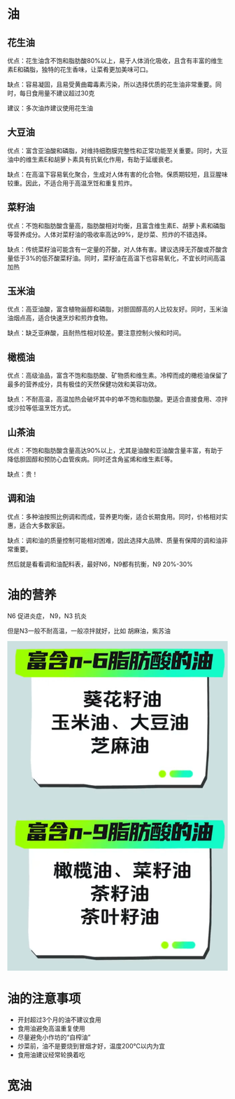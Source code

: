 # 油

## 花生油

优点：花生油含不饱和脂肪酸80%以上，易于人体消化吸收，且含有丰富的维生素E和磷脂，独特的花生香味，让菜肴更加美味可口。

缺点：容易凝固，且易受黄曲霉毒素污染，所以选择优质的花生油非常重要。同时，每日食用量不建议超过30克

建议：多次油炸建议使用花生油

## 大豆油

优点：富含亚油酸和磷脂，对维持细胞膜完整性和正常功能至关重要。同时，大豆油中的维生素E和胡萝卜素具有抗氧化作用，有助于延缓衰老。

缺点：在高温下容易氧化聚合，生成对人体有害的化合物。保质期较短，且豆腥味较重。因此，不适合用于高温烹饪和重复煎炸。

## 菜籽油

优点：不饱和脂肪酸含量高，脂肪酸相对均衡，且富含维生素E、胡萝卜素和磷脂等营养成分。人体对菜籽油的吸收率高达99%，是炒菜、煎炸的不错选择。

缺点：传统菜籽油可能含有一定量的芥酸，对人体有害。建议选择无芥酸或芥酸含量低于3%的低芥酸菜籽油。同时，菜籽油在高温下也容易氧化，不宜长时间高温加热

## 玉米油

优点：高亚油酸，富含植物甾醇和磷脂，对胆固醇高的人比较友好。同时，玉米油油烟点高，适合快速烹炒和煎炸食物。

缺点：缺乏亚麻酸，且耐热性相对较差。要注意控制火候和时间。

## 橄榄油

优点：高级油品，富含不饱和脂肪酸、矿物质和维生素。冷榨而成的橄榄油保留了最多的营养成分，具有极佳的天然保健功效和美容功效。

缺点：不耐高温，高温加热会破坏其中的单不饱和脂肪酸。更适合直接食用、凉拌或沙拉等低温烹饪方式。

## 山茶油

优点：不饱和脂肪酸含量高达90%以上，尤其是油酸和亚油酸含量丰富，有助于降低胆固醇和预防心血管疾病。同时还含角鲨烯和维生素E等。

缺点：贵！

## 调和油

优点：多种油按照比例调和而成，营养更均衡，适合长期食用。同时，价格相对实惠，适合大多数家庭。

缺点：调和油的质量控制可能相对困难，因此选择大品牌、质量有保障的调和油非常重要。

然后就是看看调和油配料表，最好N6，N9都有抗衡，N9 20%-30%

# 油的营养

N6 促进炎症， N9，N3 抗炎

但是N3一般不耐高温，一般凉拌就好，比如 胡麻油，紫苏油

![N6和N9](image-1.png)

# 油的注意事项

- 开封超过3个月的油不建议食用
- 食用油避免高温重复使用
- 尽量避免小作坊的“自榨油”
- 炒菜前，油不是要烧到冒烟才好，温度200℃以内为宜
- 食用油建议经常轮换着吃

# 宽油

